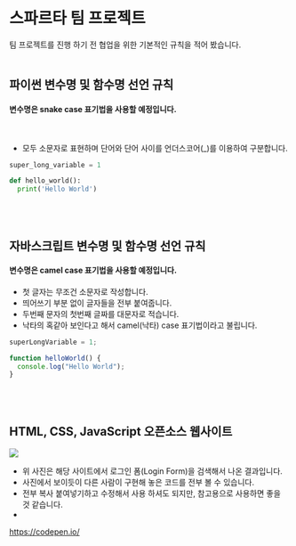 # 스파르타 팀 프로젝트

팀 프로젝트를 진행 하기 전 협업을 위한 기본적인 규칙을 적어 봤습니다.
<br/>
<br/>
## 파이썬 변수명 및 함수명 선언 규칙

#### 변수명은 snake case 표기법을 사용할 예정입니다.
<br/>

- 모두 소문자로 표현하며 단어와 단어 사이를 언더스코어(_)를 이용하여 구분합니다.

```python
super_long_variable = 1

def hello_world():
  print('Hello World')
```
<br/>
<br/>

## 자바스크립트 변수명 및 함수명 선언 규칙

#### 변수명은 camel case 표기법을 사용할 예정입니다.  
  
- 첫 글자는 무조건 소문자로 작성합니다.    
- 띄어쓰기 부분 없이 글자들을 전부 붙여줍니다.
- 두번째 문자의 첫번째 글짜를 대문자로 적습니다.
- 낙타의 혹같아 보인다고 해서 camel(낙타) case 표기법이라고 불립니다.


```javascript
superLongVariable = 1;

function helloWorld() {
  console.log("Hello World");
}
```
<br/>
<br/>

## HTML, CSS, JavaScript 오픈소스 웹사이트

<img src="https://user-images.githubusercontent.com/70641418/126017913-22ed0fe2-9dd6-49b0-ba60-1a2837e4f7e1.JPG">

- 위 사진은 해당 사이트에서 로그인 폼(Login Form)을 검색해서 나온 결과입니다.
- 사진에서 보이듯이 다른 사람이 구현해 놓은 코드를 전부 볼 수 있습니다.
- 전부 복사 붙여넣기하고 수정해서 사용 하셔도 되지만, 참고용으로 사용하면 좋을 것 같습니다.
- 
https://codepen.io/
